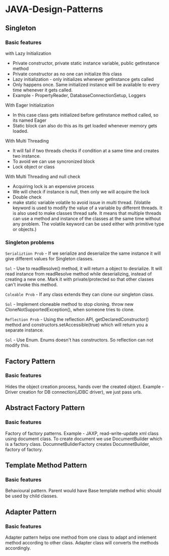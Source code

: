 # JAVA-Design-Patterns

## Singleton

### Basic features
with Lazy Initialization

* Private constructor, private static instance variable, public getInstance method
* Private constructor as no one can initialize this class
* Lazy initialization - only initializes whenever getInstance gets called
* Only happens once. Same initialized instance will be available to every time whenever it gets called.
* Example - PropertyReader, DatabaseConnectionSetup, Loggers

With Eager Initialization

* In this case class gets initialized before getInstance method called, so its named Eager
* Static block can also do this as its get loaded whenever memory gets loaded.

With Multi Threading

* It will fail if two threads checks if condition at a same time and creates two instance.
* To avoid we can use syncronized block
* Lock object or class

With Multi Threading and null check
* Acquiring lock is an expensive process
* We will check if instance is null, then only we will acquire the lock
* Double check
* make static variable volatile to avoid issue in multi thread. (Volatile keyword is used to modify the value of a variable by different threads. It is also used to make classes thread safe. It means that multiple threads can use a method and instance of the classes at the same time without any problem. The volatile keyword can be used either with primitive type or objects.)

### Singleton problems
`Serializtion Prob` - If we serialize and deserialize the same instance it will give different values for Singleton classes.

`Sol` - Use to readResolve() method, it will return a object to desrialize. It will read instance from readResolve method while deserializing, instead of creating a new one. Mark it with private/protected so that other classes can't invoke this method.

`Coleable Prob` - If any class extends they can clone our singleton class.

`Sol` - Implement cloneable method to stop cloning. throw new CloneNotSupportedException(), when someone tries to clone.

`Reflection Prob` - Using the reflection API, getDeclaredConstructor() method and  constructors.setAccessible(true) which will return you a separate instance.

`Sol` - Use Enum. Enums doesn't has constructors. So reflection can not modify this.

## Factory Pattern

### Basic features

Hides the object creation process, hands over the created object. Example - Driver creation for DB connection(JDBC driver), we just pass urls.

## Abstract Factory Pattern

### Basic features

Factory of factory patterns. Example - JAXP, read-write-update xml class using document class. To create document we use DocumentBuilder which is a factory class. DocumnetBuliderFactory creates DocumnetBuilder, factory of factory.

## Template Method Pattern

### Basic features

Behavioural pattern. Parent would have Base template method whic should be used by child classes.

## Adapter Pattern

### Basic features

Adapter pattern helps one method from one class to adapt and imlement method according to other class. Adapter class will converts the methods accordingly.